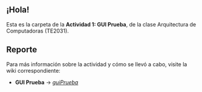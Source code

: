 ## ¡Hola!
Esta es la carpeta de la **Actividad 1: GUI Prueba**, de la clase Arquitectura de Computadoras (TE2031).

## Reporte
Para más información sobre la actividad y cómo se llevó a cabo, visite la wiki correspondiente:

* **GUI Prueba** → _[guiPrueba](https://github.com/dafsgit/comp_arch/wiki/Actividad-1:-GUI-Prueba)_
